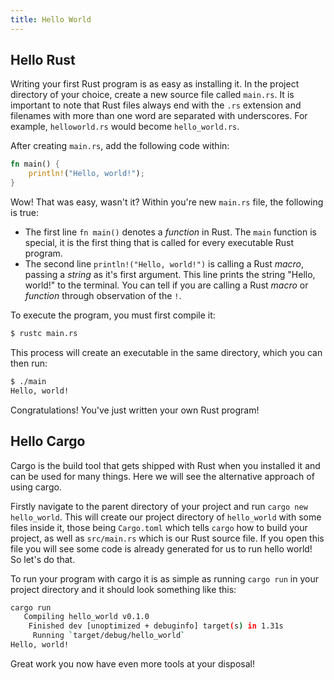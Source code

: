 ```yaml
---
title: Hello World
---
```


## Hello Rust

Writing your first Rust program is as easy as installing it. In the project directory of your choice, create a new source file called `main.rs`. It is important to note that Rust files always end with the `.rs` extension and filenames with more than one word are separated with underscores. For example, `helloworld.rs` would become `hello_world.rs`.

After creating `main.rs`, add the following code within:

```rust
fn main() {
    println!("Hello, world!");
}
```
Wow! That was easy, wasn't it? Within you're new `main.rs` file, the following is true:
+ The first line `fn main()` denotes a _function_ in Rust. The `main` function is special, it is the first thing that is called for every executable Rust program.
+ The second line `println!("Hello, world!")` is calling a Rust _macro_, passing a _string_ as it's first argument. This line prints the string "Hello, world!" to the terminal. You can tell if you are calling a Rust _macro_ or _function_ through observation of the `!`.

To execute the program, you must first compile it:
```bash
$ rustc main.rs
```
This process will create an executable in the same directory, which you can then run:
```bash
$ ./main
Hello, world!
```

Congratulations! You've just written your own Rust program!

## Hello Cargo

Cargo is the build tool that gets shipped with Rust when you installed it and can be used for many things. Here we will see the alternative approach of using cargo.

Firstly navigate to the parent directory of your project and run `cargo new hello_world`. This will create our project directory of `hello_world` with some files inside it, those being `Cargo.toml` which tells `cargo` how to build your project, as well as `src/main.rs` which is our Rust source file. If you open this file you will see some code is already generated for us to run hello world! So let's do that.

To run your program with cargo it is as simple as running `cargo run` in your project directory and it should look something like this:
```bash
cargo run
   Compiling hello_world v0.1.0
    Finished dev [unoptimized + debuginfo] target(s) in 1.31s
     Running `target/debug/hello_world`
Hello, world!
```

Great work you now have even more tools at your disposal!

